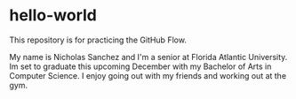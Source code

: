 # hello-world
This repository is for practicing the GitHub Flow.

My name is Nicholas Sanchez and I'm a senior at Florida Atlantic University. Im set to graduate this upcoming December with my Bachelor of Arts in Computer Science. I enjoy going out with my friends and working out at the gym.
